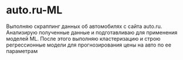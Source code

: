 # auto.ru-ML
Выполняю скраппинг данных об автомобилях с сайта auto.ru. Анализирую полученные данные и подготавливаю для применения моделей ML. После этого выполняю кластеризацию и строю регрессионные модели для прогнозирования цены на авто по ее параметрам
